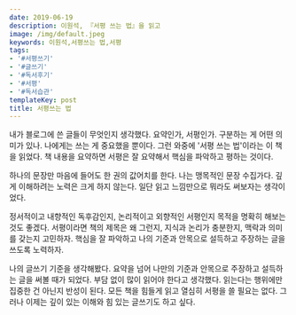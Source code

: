 ```yaml
---
date: 2019-06-19
description: 이원석, 『서평 쓰는 법』을 읽고
image: /img/default.jpeg
keywords: 이원석,서평쓰는 법,서평
tags:
- '#서평쓰기'
- '#글쓰기'
- '#독서후기'
- '#서평'
- '#독서습관'
templateKey: post
title: 서평쓰는 법
---
```


내가 블로그에 쓴 글들이 무엇인지 생각했다. 요약인가,  서평인가. 구분하는 게 어떤 의미가 있나. 나에게는 쓰는 게 중요했을 뿐이다. 그런 와중에 '서평 쓰는 법'이라는 이 책을 읽었다. 책 내용을 요약하면 서평은 잘 요약해서 핵심을 파악하고 평하는 것이다.

하나의 문장만 마음에 들어도 한 권의 값어치를 한다. 나는 맹목적인 문장 수집가다. 깊게 이해하려는 노력은 크게 하지 않는다. 일단 읽고 느낌만으로 뭐라도 써보자는 생각이었다. 

정서적이고 내향적인 독후감인지, 논리적이고 외향적인 서평인지 목적을 명확히 해보는 것도 좋겠다. 서평이라면 책의 제목은 왜 그런지, 지식과 논리가 충분한지,  맥락과 의미를 갖는지 고민하자. 핵심을 잘 파악하고 나의 기준과 안목으로 설득하고 주장하는 글을 쓰도록 노력하자.

나의 글쓰기 기준을 생각해봤다. 요약을 넘어 나만의 기준과 안목으로 주장하고 설득하는 글을 써볼 때가 되었다. 부담 없이 많이 읽어야 한다고 생각했다. 읽는다는 행위에만 집중한 건 아닌지 반성이 된다. 모든 책을 힘들게 읽고 열심히 서평을 쓸 필요는 없다. 그러나 이제는 깊이 있는 이해와 힘 있는 글쓰기도 하고 싶다.